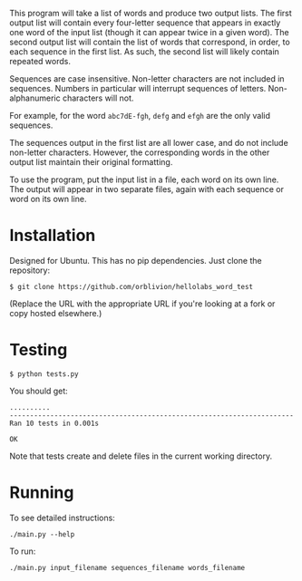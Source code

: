 This program will take a list of words and produce two output lists. The first output list will contain every four-letter sequence that appears in exactly one word of the input list (though it can appear twice in a given word). The second output list will contain the list of words that correspond, in order, to each sequence in the first list. As such, the second list will likely contain repeated words.

Sequences are case insensitive. Non-letter characters are not included in sequences. Numbers in particular will interrupt sequences of letters. Non-alphanumeric characters will not.

For example, for the word `abc7dE-fgh`, `defg` and `efgh` are the only valid sequences.

The sequences output in the first list are all lower case, and do not include non-letter characters. However, the corresponding words in the other output list maintain their original formatting.

To use the program, put the input list in a file, each word on its own line. The output will appear in two separate files, again with each sequence or word on its own line.

# Installation

Designed for Ubuntu. This has no pip dependencies. Just clone the repository:

    $ git clone https://github.com/orblivion/hellolabs_word_test

(Replace the URL with the appropriate URL if you're looking at a fork or copy hosted elsewhere.)

# Testing

    $ python tests.py 

You should get:

    ..........
    ----------------------------------------------------------------------
    Ran 10 tests in 0.001s

    OK

Note that tests create and delete files in the current working directory.

# Running

To see detailed instructions:

    ./main.py --help

To run:

    ./main.py input_filename sequences_filename words_filename
